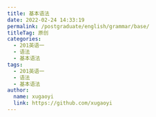 ```yaml
---
title: 基本语法
date: 2022-02-24 14:33:19
permalink: /postgraduate/english/grammar/base/
titleTag: 原创
categories: 
  - 201英语一
  - 语法
  - 基本语法
tags: 
  - 201英语一
  - 语法
  - 基本语法
author: 
  name: xugaoyi
  link: https://github.com/xugaoyi
---
```


